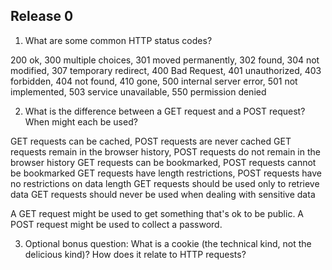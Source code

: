 ## Release 0

1. What are some common HTTP status codes?
  
  200 ok, 300 multiple choices, 301 moved permanently, 302 found, 304 not modified, 307 temporary redirect, 400 Bad Request, 401 unauthorized, 403 forbidden, 404 not found, 410 gone, 500 internal server error, 501 not implemented, 503 service unavailable, 550 permission denied

2. What is the difference between a GET request and a POST request? When might each be used?

GET requests can be cached, POST requests are never cached
GET requests remain in the browser history, POST requests do not remain in the browser history
GET requests can be bookmarked, POST requests cannot be bookmarked
GET requests have length restrictions, POST requests have no restrictions on data length
GET requests should be used only to retrieve data
GET requests should never be used when dealing with sensitive data

A GET request might be used to get something that's ok to be public.
A POST request might be used to collect a password.

3. Optional bonus question: What is a cookie (the technical kind, not the delicious kind)? How does it relate to HTTP requests?

